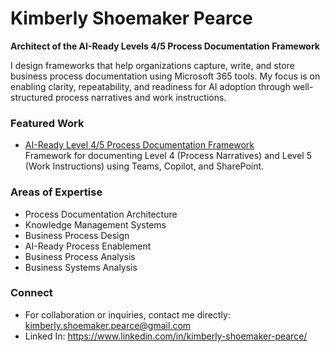 # Kimberly Shoemaker Pearce  
**Architect of the AI-Ready Levels 4/5 Process Documentation Framework**

I design frameworks that help organizations capture, write, and store business process documentation using Microsoft 365 tools. My focus is on enabling clarity, repeatability, and readiness for AI adoption through well-structured process narratives and work instructions.

### Featured Work
- [AI-Ready Level 4/5 Process Documentation Framework](https://github.com/kimberly-shoemaker-pearce/ai-ready-level-4-5-framework)  
  Framework for documenting Level 4 (Process Narratives) and Level 5 (Work Instructions) using Teams, Copilot, and SharePoint.

### Areas of Expertise
- Process Documentation Architecture  
- Knowledge Management Systems  
- Business Process Design  
- AI-Ready Process Enablement
- Business Process Analysis
- Business Systems Analysis

### Connect
- For collaboration or inquiries, contact me directly:  [kimberly.shoemaker.pearce@gmail.com](mailto:kimberly.shoemaker.pearce@gmail.com)<br>
- Linked In: https://www.linkedin.com/in/kimberly-shoemaker-pearce/
